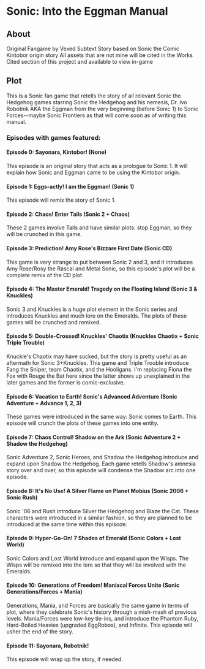 #		Sonic: Into the Eggman Manual
##		About
Original Fangame by Vexed Subtext
Story based on Sonic the Comic Kintobor origin story
All assets that are not mine will be cited in the Works Cited section of this project and available to view in-game

##		Plot
This is a Sonic fan game that retells the story of all relevant Sonic the Hedgehog games starring Sonic the Hedgehog and his nemesis, Dr. Ivo Robotnik AKA the Eggman from the very beginning (before Sonic 1) to Sonic Forces--maybe Sonic Frontiers as that will come soon as of writing this manual.
###		Episodes with games featured:
####	Episode 0: Sayonara, Kintobor! (None)
This episode is an original story that acts as a prologue to Sonic 1. It will explain how Sonic and Eggman came to be using the Kintobor origin.
####	Episode 1: Eggs-actly! I am the Eggman! (Sonic 1)
This episode will remix the story of Sonic 1.
####	Episode 2: Chaos! Enter Tails (Sonic 2 + Chaos)
These 2 games involve Tails and have similar plots: stop Eggman, so they will be crunched in this game.
####	Episode 3: Prediction! Amy Rose's Bizzare First Date (Sonic CD)
This game is very strange to put between Sonic 2 and 3, and it introduces Amy Rose/Rosy the Rascal and Metal Sonic, so this episode's plot will be a complete remix of the CD plot.
####	Episode 4: The Master Emerald! Tragedy on the Floating Island (Sonic 3 & Knuckles)
Sonic 3 and Knuckles is a huge plot element in the Sonic series and introduces Knuckles and much lore on the Emeralds. The plots of these games will be crunched and remixed.
####	Episode 5: Double-Crossed! Knuckles' Chaotix (Knuckles Chaotix + Sonic Triple Trouble)
Knuckle's Chaotix may have sucked, but the story is pretty useful as an aftermath for Sonic 3+Knuckles. This game and Triple Trouble introduce Fang the Sniper, team Chaotix, and the Hooligans. I'm replacing Fiona the Fox with Rouge the Bat here since the latter shows up unexplained in the later games and the former is comic-exclusive.
####	Episode 6: Vacation to Earth! Sonic's Advanced Adventure (Sonic Adventure + Advance 1, 2, 3)
These games were introduced in the same way: Sonic comes to Earth. This episode will crunch the plots of these games into one entity.
####	Episode 7: Chaos Control! Shadow on the Ark (Sonic Adventure 2 + Shadow the Hedgehog)
Sonic Adventure 2, Sonic Heroes, and Shadow the Hedgehog introduce and expand upon Shadow the Hedgehog. Each game retells Shadow's amnesia story over and over, so this episode will condense the Shadow arc into one episode.
####	Episode 8: It's No Use! A Silver Flame on Planet Mobius (Sonic 2006 + Sonic Rush)
Sonic '06 and Rush introduce Silver the Hedgehog and Blaze the Cat. These characters were introduced in a similar fashion, so they are planned to be introduced at the same time within this episode.
####	Episode 9: Hyper-Go-On! 7 Shades of Emerald (Sonic Colors + Lost World)
Sonic Colors and Lost World introduce and expand upon the Wisps. The Wisps will be remixed into the lore so that they will be involved with the Emeralds.
####	Episode 10: Generations of Freedom! Maniacal Forces Unite (Sonic Generations/Forces + Mania)
Generations, Mania, and Forces are basically the same game in terms of plot, where they celebrate Sonic's history through a mish-mash of previous levels. Mania/Forces were low-key tie-ins, and introduce the Phantom Ruby, Hard-Boiled Heavies (upgraded EggRobos), and Infinite. This episode will usher the end of the story.
####	Episode 11: Sayonara, Robotnik!
This episode will wrap up the story, if needed.